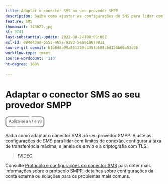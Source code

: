 ```yaml
---
title: Adaptar o conector SMS ao seu provedor SMPP
description: Saiba como ajustar as configurações de SMS para lidar com limites de conexão, configurar a taxa de transferência máxima, a janela de envio e a criptografia com TLS.
feature: SMS
thumbnail: 343622.jpg
kt: 9741
last-substantial-update: 2022-08-24T00:00:00Z
exl-id: e84d43a8-6553-4657-9383-5ea91867e811
source-git-commit: b1b8d8a99a551239c445fb588cbd126b66a53c9b
workflow-type: tm+mt
source-wordcount: '110'
ht-degree: 100%

---
```


# Adaptar o conector SMS ao seu provedor SMPP

![Se aplica a: V7, V8](../assets/V7-V8-stamp.png)

Saiba como adaptar o conector SMS ao seu provedor SMPP. Ajuste as configurações de SMS para lidar com limites de conexão, configurar a taxa de transferência máxima, a janela de envio e a criptografia com TLS.

>[!VIDEO](https://video.tv.adobe.com/v/343622?quality=12&learn=on)

Consulte [Protocolo e configurações do conector SMS](https://experienceleague.adobe.com/docs/campaign-classic/using/sending-messages/sending-messages-on-mobiles/sms-protocol.html?lang=pt-BR#sending-messages) para obter mais informações sobre o protocolo SMPP, detalhes sobre configurações da conta externa ou soluções para os problemas mais comuns.
